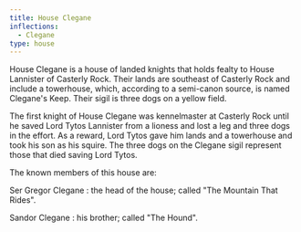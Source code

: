 ```yaml
---
title: House Clegane
inflections:
  - Clegane
type: house
---
```


House Clegane is a house of landed knights that holds fealty to House Lannister of Casterly Rock. Their lands are southeast of Casterly Rock and include a towerhouse, which, according to a semi-canon source, is named Clegane's Keep. Their sigil is three dogs on a yellow field.

The first knight of House Clegane was kennelmaster at Casterly Rock until he saved Lord Tytos Lannister from a lioness and lost a leg and three dogs in the effort. As a reward, Lord Tytos gave him lands and a towerhouse and took his son as his squire. The three dogs on the Clegane sigil represent those that died saving Lord Tytos.

The known members of this house are:

Ser Gregor Clegane : the head of the house; called "The Mountain That Rides".

Sandor Clegane : his brother; called "The Hound".


